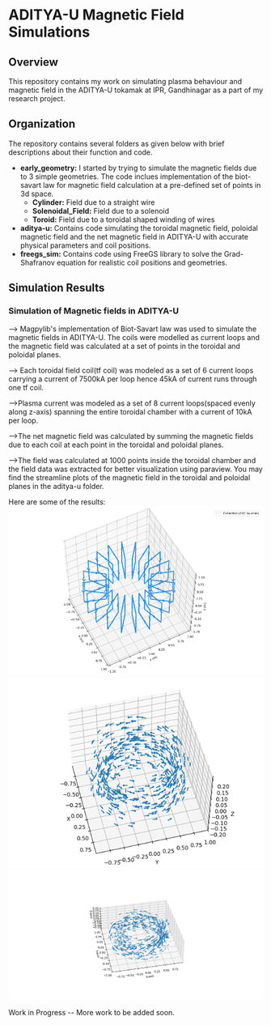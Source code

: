 
# ADITYA-U Magnetic Field Simulations

## Overview

This repository contains my work on simulating plasma behaviour and magnetic field in the ADITYA-U tokamak at IPR, Gandhinagar as a part of my research project.

## Organization
The repository contains several folders as given below with brief descriptions about their function and code.

- **early_geometry:** I started by trying to simulate the magnetic fields due to 3 simple geometries. The code inclues implementation of the biot-savart law for magnetic field calculation at a pre-defined set of points in 3d space.
    - **Cylinder:** Field due to a straight wire
    - **Solenoidal_Field:** Field due to a solenoid
    - **Toroid:** Field due to a toroidal shaped winding of wires
- **aditya-u:** Contains code simulating the toroidal magnetic field, poloidal magnetic field and the net magnetic field in ADITYA-U with accurate physical parameters and coil positions.
- **freegs_sim:** Contains code using FreeGS library to solve the Grad-Shafranov equation for realistic coil positions and geometries.

## Simulation Results
### Simulation of Magnetic fields in ADITYA-U
--> Magpylib's implementation of Biot-Savart law was used to simulate the magnetic fields in ADITYA-U. The coils were modelled as current loops and the magnetic field was calculated at a set of points in the toroidal and poloidal planes.

--> Each toroidal field coil(tf coil) was modeled as a set of 6 current loops carrying a current of 7500kA per loop hence 45kA of current runs through one tf coil.

-->Plasma current was modeled as a set of 8 current loops(spaced evenly along z-axis) spanning the entire toroidal chamber with a current of 10kA per loop.

-->The net magnetic field was calculated by summing the magnetic fields due to each coil at each point in the toroidal and poloidal planes.

-->The field was calculated at 1000 points inside the toroidal chamber and the field data was extracted for better visualization using paraview. You may find the streamline plots of the magnetic field in the toroidal and poloidal planes in the aditya-u folder.

Here are some of the results:
![Toroidal Coils](aditya-u/toroidal_coils.png)
![Poloidal Coils](aditya-u/quiver_plot_toroidal_field.png)
![Net Magnetic Field](aditya-u/helical_quiver.png)


Work in Progress -- More work to be added soon.



